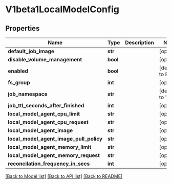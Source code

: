# V1beta1LocalModelConfig

## Properties
Name | Type | Description | Notes
------------ | ------------- | ------------- | -------------
**default_job_image** | **str** |  | [optional] 
**disable_volume_management** | **bool** |  | [optional] 
**enabled** | **bool** |  | [default to False]
**fs_group** | **int** |  | [optional] 
**job_namespace** | **str** |  | [default to '']
**job_ttl_seconds_after_finished** | **int** |  | [optional] 
**local_model_agent_cpu_limit** | **str** |  | [optional] 
**local_model_agent_cpu_request** | **str** |  | [optional] 
**local_model_agent_image** | **str** |  | [optional] 
**local_model_agent_image_pull_policy** | **str** |  | [optional] 
**local_model_agent_memory_limit** | **str** |  | [optional] 
**local_model_agent_memory_request** | **str** |  | [optional] 
**reconcilation_frequency_in_secs** | **int** |  | [optional] 

[[Back to Model list]](../README.md#documentation-for-models) [[Back to API list]](../README.md#documentation-for-api-endpoints) [[Back to README]](../README.md)


